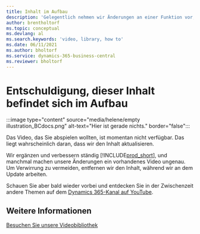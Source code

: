 ```yaml
---
title: Inhalt im Aufbau
description: 'Gelegentlich nehmen wir Änderungen an einer Funktion vor, die dazu führt, dass ein Video irreführend wird, sodass wir das Video entfernen, während wir den Inhalt aktualisieren.'
author: brentholtorf
ms.topic: conceptual
ms.devlang: al
ms.search.keywords: 'video, library, how to'
ms.date: 06/11/2021
ms.author: bholtorf
ms.service: dynamics-365-business-central
ms.reviewer: bholtorf
---
```


# <a name="sorry-this-content-is-under-construction"></a>Entschuldigung, dieser Inhalt befindet sich im Aufbau

:::image type="content" source="media/helene/empty illustration_BCdocs.png" alt-text="Hier ist gerade nichts." border="false":::

Das Video, das Sie abspielen wollten, ist momentan nicht verfügbar. Das liegt wahrscheinlich daran, dass wir den Inhalt aktualisieren.

Wir ergänzen und verbessern ständig [!INCLUDE[prod_short](includes/prod_short.md)], und manchmal machen unsere Änderungen ein vorhandenes Video ungenau. Um Verwirrung zu vermeiden, entfernen wir den Inhalt, während wir an dem Update arbeiten.

Schauen Sie aber bald wieder vorbei und entdecken Sie in der Zwischenzeit andere Themen auf dem [Dynamics 365-Kanal auf YouTube](https://www.youtube.com/playlist?list=PLcakwueIHoT-wVFPKUtmxlqcG1kJ0oqq4).

## <a name="see-also"></a>Weitere Informationen
[Besuchen Sie unsere Videobibliothek](across-videos.md)

 
